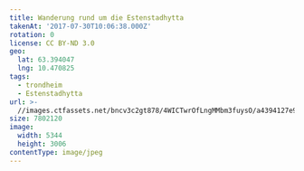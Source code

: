 ```yaml
---
title: Wanderung rund um die Estenstadhytta
takenAt: '2017-07-30T10:06:38.000Z'
rotation: 0
license: CC BY-ND 3.0
geo:
  lat: 63.394047
  lng: 10.470825
tags:
  - trondheim
  - Estenstadhytta
url: >-
  //images.ctfassets.net/bncv3c2gt878/4WICTwrOfLngMMbm3fuysO/a4394127e9855fedb48572621402ab7a/wanderung-rund-um-die-estenstadhytta_36131661731_o
size: 7802120
image:
  width: 5344
  height: 3006
contentType: image/jpeg
---
```


